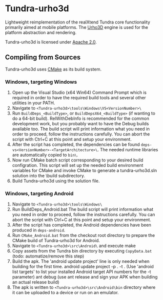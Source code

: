 Tundra-urho3d
=============

Lightweight reimplementation of the realXtend Tundra core functionality primarily aimed at mobile platforms. The [Urho3D] engine is used for the platform abstraction and rendering.

Tundra-urho3d is licensed under [Apache 2.0].

Compiling from Sources
----------------------

Tundra-urho3d uses [CMake] as its build system.

### Windows, targeting Windows

1. Open up the Visual Studio (x64 Win64) Command Prompt which is required in order to have the required build tools and several other utilities in your PATH.
2. Navigate to `<Tundra-urho3d>\tools\Windows\VS<VersionNumber>\`
3. Run `BuildDeps_<BuildType>`, or `BuildDepsX64_<BuildType>` (if wanting to do a 64-bit build). RelWithDebInfo is recommended for the common development work, but you probably want to have the Debug builds available too.
   The build script will print information what you need in order to proceed, follow the instructions carefully. You can abort the script with Ctrl+C at this point and setup your environment.
4. After the script has completed, the dependencies can be found `deps-vs<VersionNumber>-<TargetArchitecture>\`. The needed runtime libraries are automatically copied to `bin\`.
5. Now run CMake batch script corresponding to your desired build configration. This script will set up the needed build environment variables for CMake and invoke CMake to generate a tundra-urho3d.sln solution into the <Tundra-urho3d>\build subdirectory.
6. Build Tundra-urho3d using the solution file.

### Windows, targeting Android

1. Navigate to `<Tundra-urho3d>\tools\Windows\`
2. Run BuildDeps_Android.bat
   The build script will print information what you need in order to proceed, follow the instructions carefully. You can abort the script with Ctrl+C at this point and setup your environment.
3. After the script has completed, the Android dependencies have been produced in `deps-android`.
4. Run `CMake_Android.bat` from the checkout root directory to prepare the CMake build of Tundra-urho3d for Android.
5. Navigate to `<Tundra-urho3d>\src\Android\` and execute
   make
6. Copy assets from the Tundra bin directory by executing `CopyData.bat`
   (todo: automatize/remove this step)
7. Build the apk. The 'android update project' line is only needed when building for the first time.
   android update project -p . -t <targetAPINumber>. (Use 'android list targets' to list your installed Android target API numbers for the -t parameter)
   ant debug (use ant release and sign your APK when building an actual release build)
8. The apk is written to `<Tundra-urho3d>\src\Android\bin` directory where it can be uploaded to a device or run on an emulator.

[Apache 2.0]: http://www.apache.org/licenses/LICENSE-2.0.txt "Apache 2.0 license"
[Urho3D]: http://urho3d.github.io "Urho3D homepage"
[CMake]: http://www.cmake.org/ "CMake homepage"
